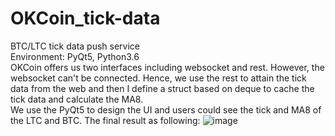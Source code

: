 # OKCoin_tick-data
BTC/LTC tick data push service
<br/>
Environment: PyQt5, Python3.6
<br/>
OKCoin offers us two interfaces including websocket and rest. However, the websocket can't be connected. Hence, we use the rest to attain the tick data from the web and then I define a struct based on deque to cache the tick data and calculate the MA8.
<br/>
We use the PyQt5 to design the UI and users could see the tick and MA8 of the LTC and BTC.
The final result as following:
![image](https://github.com/richardwang013/OKCoin_tick-data/blob/master/ImageStore/result.png)
